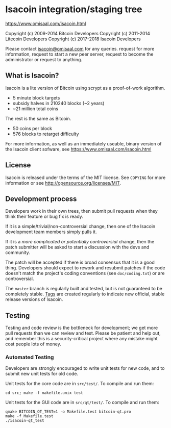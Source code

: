Isacoin integration/staging tree
================================

https://www.omisaal.com/isacoin.html

Copyright (c) 2009-2014 Bitcoin Developers
Copyright (c) 2011-2014 Litecoin Developers
Copyright (c) 2017-2018 Isacoin Developers

Please contact isacoin@omisaal.com for any queries. request for more information, request to start a new peer server, request to become the administrator or request to anything.

What is Isacoin?
----------------

Isacoin is a lite version of Bitcoin using scrypt as a proof-of-work algorithm.
 - 5 minute block targets
 - subsidy halves in 210240 blocks (~2 years)
 - ~21 million total coins

The rest is the same as Bitcoin.
 - 50 coins per block
 - 576 blocks to retarget difficulty

For more information, as well as an immediately useable, binary version of
the Isacoin client sofware, see https://www.omisaal.com/isacoin.html

License
-------

Isacoin is released under the terms of the MIT license. See `COPYING` for more
information or see http://opensource.org/licenses/MIT.

Development process
-------------------

Developers work in their own trees, then submit pull requests when they think
their feature or bug fix is ready.

If it is a simple/trivial/non-controversial change, then one of the Isacoin
development team members simply pulls it.

If it is a *more complicated or potentially controversial* change, then the patch
submitter will be asked to start a discussion with the devs and community.

The patch will be accepted if there is broad consensus that it is a good thing.
Developers should expect to rework and resubmit patches if the code doesn't
match the project's coding conventions (see `doc/coding.txt`) or are
controversial.

The `master` branch is regularly built and tested, but is not guaranteed to be
completely stable. [Tags](https://github.com/oia-isacoin/isacoin/tags) are created
regularly to indicate new official, stable release versions of Isacoin.

Testing
-------

Testing and code review is the bottleneck for development; we get more pull
requests than we can review and test. Please be patient and help out, and
remember this is a security-critical project where any mistake might cost people
lots of money.

### Automated Testing

Developers are strongly encouraged to write unit tests for new code, and to
submit new unit tests for old code.

Unit tests for the core code are in `src/test/`. To compile and run them:

    cd src; make -f makefile.unix test

Unit tests for the GUI code are in `src/qt/test/`. To compile and run them:

    qmake BITCOIN_QT_TEST=1 -o Makefile.test bitcoin-qt.pro
    make -f Makefile.test
    ./isacoin-qt_test

